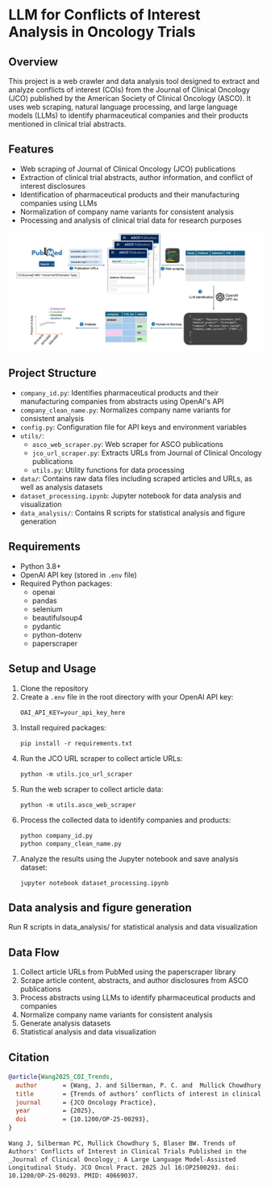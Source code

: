 # LLM for Conflicts of Interest Analysis in Oncology Trials

## Overview
This project is a web crawler and data analysis tool designed to extract and analyze conflicts of interest (COIs) from the Journal of Clinical Oncology (JCO) published by the American Society of Clinical Oncology (ASCO). It uses web scraping, natural language processing, and large language models (LLMs) to identify pharmaceutical companies and their products mentioned in clinical trial abstracts.

## Features
- Web scraping of Journal of Clinical Oncology (JCO) publications
- Extraction of clinical trial abstracts, author information, and conflict of interest disclosures
- Identification of pharmaceutical products and their manufacturing companies using LLMs
- Normalization of company name variants for consistent analysis
- Processing and analysis of clinical trial data for research purposes

![Project workflow overview](data/fig1.png)

## Project Structure
- `company_id.py`: Identifies pharmaceutical products and their manufacturing companies from abstracts using OpenAI's API
- `company_clean_name.py`: Normalizes company name variants for consistent analysis
- `config.py`: Configuration file for API keys and environment variables
- `utils/`:
  - `asco_web_scraper.py`: Web scraper for ASCO publications
  - `jco_url_scraper.py`: Extracts URLs from Journal of Clinical Oncology publications
  - `utils.py`: Utility functions for data processing
- `data/`: Contains raw data files including scraped articles and URLs, as well as analysis datasets
- `dataset_processing.ipynb`: Jupyter notebook for data analysis and visualization
- `data_analysis/`: Contains R scripts for statistical analysis and figure generation

## Requirements
- Python 3.8+
- OpenAI API key (stored in `.env` file)
- Required Python packages:
  - openai
  - pandas
  - selenium
  - beautifulsoup4
  - pydantic
  - python-dotenv
  - paperscraper

## Setup and Usage
1. Clone the repository
2. Create a `.env` file in the root directory with your OpenAI API key:
   ```
   OAI_API_KEY=your_api_key_here
   ```
3. Install required packages:
   ```
   pip install -r requirements.txt
   ```
4. Run the JCO URL scraper to collect article URLs:
   ```
   python -m utils.jco_url_scraper
   ```
5. Run the web scraper to collect article data:
   ```
   python -m utils.asco_web_scraper
   ```
6. Process the collected data to identify companies and products:
   ```
   python company_id.py
   python company_clean_name.py
   ```
7. Analyze the results using the Jupyter notebook and save analysis dataset:
   ```
   jupyter notebook dataset_processing.ipynb
   ```

## Data analysis and figure generation
Run R scripts in data_analysis/ for statistical analysis and data visualization 

## Data Flow
1. Collect article URLs from PubMed using the paperscraper library
2. Scrape article content, abstracts, and author disclosures from ASCO publications
3. Process abstracts using LLMs to identify pharmaceutical products and companies
4. Normalize company name variants for consistent analysis
5. Generate analysis datasets 
6. Statistical analysis and data visualization

## Citation

```bibtex
@article{Wang2025_COI_Trends,
  author       = {Wang, J. and Silberman, P. C. and  Mullick Chowdhury, S. and Blaser, B.},
  title        = {Trends of authors’ conflicts of interest in clinical trials published in the Journal of Clinical Oncology: A large‑language model–assisted analysis},
  journal      = {JCO Oncology Practice},
  year         = {2025},
  doi          = {10.1200/OP-25-00293},
}
```
```
Wang J, Silberman PC, Mullick Chowdhury S, Blaser BW. Trends of Authors' Conflicts of Interest in Clinical Trials Published in the _Journal of Clinical Oncology_: A Large Language Model-Assisted Longitudinal Study. JCO Oncol Pract. 2025 Jul 16:OP2500293. doi: 10.1200/OP-25-00293. PMID: 40669037.
```
